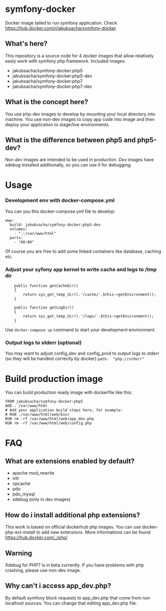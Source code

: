 # symfony-docker
Docker image tailed to run symfony application. Check https://hub.docker.com/r/jakubsacha/symfony-docker

## What's here?

This repository is a source code for 4 docker images that allow relatively easly work with symfony php framework. Included images:

* jakubsacha/symfony-docker:php5
* jakubsacha/symfony-docker:php5-dev
* jakubsacha/symfony-docker:php7
* jakubsacha/symfony-docker:php7-dev

## What is the concept here?

You use php-dev images to develop by mounting your local directory into machine.
You use non-dev images to copy app code into image and then deploy your application to stage/live environments.

## What is the difference between php5 and php5-dev?

Non *dev* images are intended to be used in production. *Dev* images have xdebug installed additionally, so you can use it for debugging.

# Usage

### Development env with docker-compose.yml

You can you this docker-compose.yml file to develop:

```
www:
  build: jakubsacha/symfony-docker:php5-dev
  volumes:
    - ".:/var/www/html"
  ports:
    - "80:80"
```
Of course you are free to add some linked containers like database, caching etc.

### Adjust your syfony app kernel to write cache and logs to /tmp dir
```
    public function getCacheDir()
    {
        return sys_get_temp_dir().'/cache/'.$this->getEnvironment();
    }

    public function getLogDir()
    {
        return sys_get_temp_dir().'/logs/'.$this->getEnvironment();
    }
```

Use ```docker-compose up``` command to start your development environment.

### Output logs to stderr (optional)

You may want to adjust config_dev and config_prod to output logs to stderr (so they will be handled correctly by docker)
``
path:  "php://stderr"
``

# Build production image

You can build production ready image with dockerfile like this:

```
FROM jakubsacha/symfony-docker:php5
ADD . /var/www/html
# Add your application build steps here, for example:
# RUN ./var/www/html/web/bin/
RUN rm -rf /var/www/html/web/app_dev.php
RUN rm -rf /var/www/html/web/config.php
```

# FAQ

## What are extensions enabled by default?
* apache mod_rewrite
* intl
* opcache
* pdo
* pdo_mysql
* xdebug (only in dev images)

## How do i install additional php extensions?
This work is based on official dockerhub php images. You can use docker-php-ext-install to add new extensions. More informations can be found https://hub.docker.com/_/php/

## Warning
Xdebug for PHP7 is in beta currently. If you have problems with php crashing, please use non-dev image.

## Why can't i access app_dev.php?
By default symfony block requests to app_dev.php that come from non localhost sources. You can change that editing app_dev.php file.